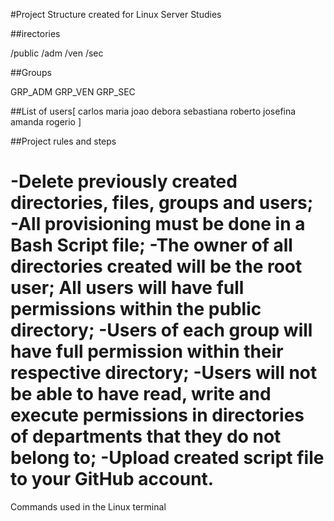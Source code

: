 #Project Structure created for Linux Server Studies

##irectories

/public /adm /ven /sec

##Groups

GRP_ADM GRP_VEN GRP_SEC

##List of users[
    carlos
    maria
    joao
    debora
    sebastiana
    roberto
    josefina
    amanda
    rogerio
]

##Project rules and steps

-Delete previously created directories, files, groups and users;
-All provisioning must be done in a Bash Script file;
-The owner of all directories created will be the root user;
All users will have full permissions within the public directory;
-Users of each group will have full permission within their respective directory;
-Users will not be able to have read, write and execute permissions in directories of departments that they do not belong to;
-Upload created script file to your GitHub account.
========================================================
Commands used in the Linux terminal





